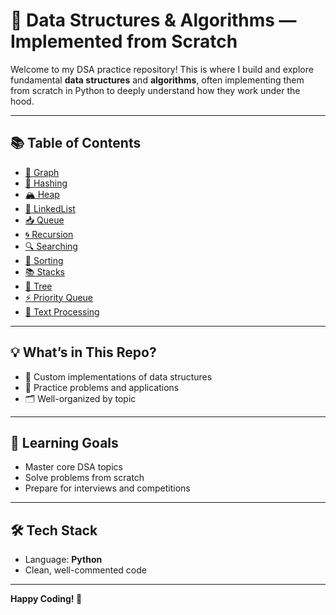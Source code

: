 # 🧠 Data Structures & Algorithms — Implemented from Scratch

Welcome to my DSA practice repository! This is where I build and explore fundamental **data structures** and **algorithms**, often implementing them from scratch in Python to deeply understand how they work under the hood.

---

## 📚 Table of Contents

- [🔁 Graph](./Graph/)
- [🔐 Hashing](./Hashing/)
- [🏔️ Heap](./Heap/)
- [🔗 LinkedList](./LinkedList/)
- [📥 Queue](./Queue/)
- [🌀 Recursion](./Recursion/)
- [🔍 Searching](./Searching/)
- [🧮 Sorting](./Sorting/)
- [📚 Stacks](./Stacks/)
- [🌳 Tree](./Tree/)
- [⚡ Priority Queue](./priorityQueue/)
- [🧬 Text Processing](./TextProcessing/)

---

## 💡 What’s in This Repo?

- 🔧 Custom implementations of data structures
- 🧪 Practice problems and applications
- 🗂️ Well-organized by topic

---

## 🎯 Learning Goals

- Master core DSA topics
- Solve problems from scratch
- Prepare for interviews and competitions

---

## 🛠 Tech Stack

- Language: **Python**
- Clean, well-commented code

---

**Happy Coding! 🚀**
